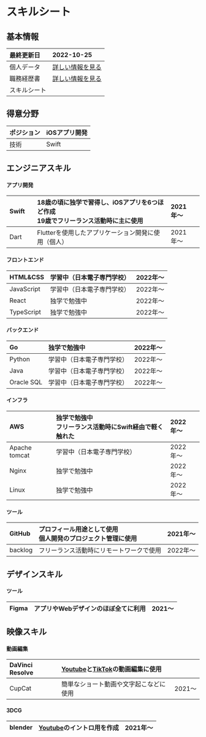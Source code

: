 # スキルシート
## 基本情報
| 最終更新日 | 2022-10-25 |
| :- | :- |
| 個人データ | [詳しい情報を見る](/personal-data.md) |
| 職務経歴書 | [詳しい情報を見る](/README.md) |
| スキルシート |  |

## 得意分野
| ポジション | iOSアプリ開発 |
| :- | :- |
| 技術　| Swift　|

<!--
年数は開発実績が少ないから少しでもアピールポイントと信憑性を高めるために書いた
開発実績が増えて来れば年数は必要ないから、職務履歴書を参考にしたような形も検討できる
（検討したい理由：簡潔に書きたい）
-->

## エンジニアスキル
#### アプリ開発
| Swift　| 18歳の頃に独学で習得し、iOSアプリを6つほど作成<br>19歳でフリーランス活動時に主に使用　| 2021年〜 |
| :- | :- | :- |
| Dart | Flutterを使用したアプリケーション開発に使用（個人） | 2021年〜 |
  
#### フロントエンド
| HTML&CSS | 学習中（日本電子専門学校） | 2022年〜 |
| :- | :- | :- |
| JavaScript | 学習中（日本電子専門学校） | 2022年〜 |
| React | 独学で勉強中 | 2022年〜 |
| TypeScript | 独学で勉強中 | 2022年〜 |
  
#### バックエンド
| Go | 独学で勉強中 | 2022年〜 |
| :- | :- | :- |
| Python | 学習中（日本電子専門学校） | 2022年〜 |
| Java | 学習中（日本電子専門学校） | 2022年〜 |
| Oracle SQL | 学習中（日本電子専門学校） | 2022年〜 |

#### インフラ
| AWS | 独学で勉強中<br>フリーランス活動時にSwift経由で軽く触れた | 2022年〜 |
| :- | :- | :- |
| Apache tomcat | 学習中（日本電子専門学校） | 2022年〜 |
| Nginx | 独学で勉強中 | 2022年〜 |
| Linux | 独学で勉強中 | 2022年〜 |

#### ツール
| GitHub | プロフィール用途として使用<br>個人開発のプロジェクト管理に使用 | 2021年〜 |
| :- | :- | :- |
| backlog | フリーランス活動時にリモートワークで使用 | 2022年〜 |

## デザインスキル
#### ツール
| Figma | アプリやWebデザインのほぼ全てに利用 | 2021〜 |
| :- | :- | :- |


## 映像スキル
#### 動画編集
| DaVinci Resolve | [Youtube](https://www.youtube.com/channel/UCCzS-jNyzsQdeSylkcM4iLw)と[TikTok](https://www.tiktok.com/@_saku_ta)の動画編集に使用 |  |
| :- | :- | :- |
| CupCat | 簡単なショート動画や文字起こなどに使用 | 2021〜 |

#### 3DCG
| blender | [Youtube](https://youtube.com/shorts/quhabuBd_XQ)のイントロ用を作成 | 2021年〜 |
| :- | :- | :- |

